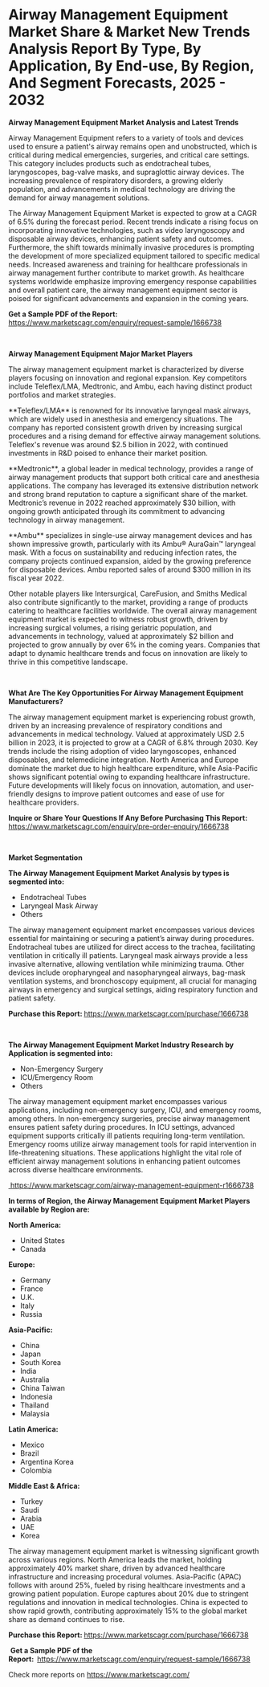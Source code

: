 <p><h1>Airway Management Equipment Market Share & Market New Trends Analysis Report By Type, By Application, By End-use, By Region, And Segment Forecasts, 2025 - 2032</h1></p><p><strong>Airway Management Equipment Market Analysis and Latest Trends</strong></p>
<p><p>Airway Management Equipment refers to a variety of tools and devices used to ensure a patient's airway remains open and unobstructed, which is critical during medical emergencies, surgeries, and critical care settings. This category includes products such as endotracheal tubes, laryngoscopes, bag-valve masks, and supraglottic airway devices. The increasing prevalence of respiratory disorders, a growing elderly population, and advancements in medical technology are driving the demand for airway management solutions.</p><p>The Airway Management Equipment Market is expected to grow at a CAGR of 6.5% during the forecast period. Recent trends indicate a rising focus on incorporating innovative technologies, such as video laryngoscopy and disposable airway devices, enhancing patient safety and outcomes. Furthermore, the shift towards minimally invasive procedures is prompting the development of more specialized equipment tailored to specific medical needs. Increased awareness and training for healthcare professionals in airway management further contribute to market growth. As healthcare systems worldwide emphasize improving emergency response capabilities and overall patient care, the airway management equipment sector is poised for significant advancements and expansion in the coming years.</p></p>
<p><strong>Get a Sample PDF of the Report:&nbsp;</strong> <a href="https://www.marketscagr.com/enquiry/request-sample/1666738?utm_campaign=2393&utm_medium=2&utm_source=Github&utm_content=ia&utm_term=06032025&utm_id=airway-management-equipment">https://www.marketscagr.com/enquiry/request-sample/1666738</a></p>
<p>&nbsp;</p>
<p><strong>Airway Management Equipment Major Market Players</strong></p>
<p><p>The airway management equipment market is characterized by diverse players focusing on innovation and regional expansion. Key competitors include Teleflex/LMA, Medtronic, and Ambu, each having distinct product portfolios and market strategies.</p><p>**Teleflex/LMA** is renowned for its innovative laryngeal mask airways, which are widely used in anesthesia and emergency situations. The company has reported consistent growth driven by increasing surgical procedures and a rising demand for effective airway management solutions. Teleflex's revenue was around $2.5 billion in 2022, with continued investments in R&D poised to enhance their market position.</p><p>**Medtronic**, a global leader in medical technology, provides a range of airway management products that support both critical care and anesthesia applications. The company has leveraged its extensive distribution network and strong brand reputation to capture a significant share of the market. Medtronic’s revenue in 2022 reached approximately $30 billion, with ongoing growth anticipated through its commitment to advancing technology in airway management.</p><p>**Ambu** specializes in single-use airway management devices and has shown impressive growth, particularly with its Ambu® AuraGain™ laryngeal mask. With a focus on sustainability and reducing infection rates, the company projects continued expansion, aided by the growing preference for disposable devices. Ambu reported sales of around $300 million in its fiscal year 2022.</p><p>Other notable players like Intersurgical, CareFusion, and Smiths Medical also contribute significantly to the market, providing a range of products catering to healthcare facilities worldwide. The overall airway management equipment market is expected to witness robust growth, driven by increasing surgical volumes, a rising geriatric population, and advancements in technology, valued at approximately $2 billion and projected to grow annually by over 6% in the coming years. Companies that adapt to dynamic healthcare trends and focus on innovation are likely to thrive in this competitive landscape.</p></p>
<p>&nbsp;</p>
<p><strong>What Are The Key Opportunities For Airway Management Equipment Manufacturers?</strong></p>
<p><p>The airway management equipment market is experiencing robust growth, driven by an increasing prevalence of respiratory conditions and advancements in medical technology. Valued at approximately USD 2.5 billion in 2023, it is projected to grow at a CAGR of 6.8% through 2030. Key trends include the rising adoption of video laryngoscopes, enhanced disposables, and telemedicine integration. North America and Europe dominate the market due to high healthcare expenditure, while Asia-Pacific shows significant potential owing to expanding healthcare infrastructure. Future developments will likely focus on innovation, automation, and user-friendly designs to improve patient outcomes and ease of use for healthcare providers.</p></p>
<p><strong>Inquire or Share Your Questions If Any Before Purchasing This Report:</strong> <a href="https://www.marketscagr.com/enquiry/pre-order-enquiry/1666738?utm_campaign=2393&utm_medium=2&utm_source=Github&utm_content=ia&utm_term=06032025&utm_id=airway-management-equipment">https://www.marketscagr.com/enquiry/pre-order-enquiry/1666738</a></p>
<p>&nbsp;</p>
<p><strong>Market Segmentation</strong></p>
<p><strong>The Airway Management Equipment Market Analysis by types is segmented into:</strong></p>
<p><ul><li>Endotracheal Tubes</li><li>Laryngeal Mask Airway</li><li>Others</li></ul></p>
<p><p>The airway management equipment market encompasses various devices essential for maintaining or securing a patient’s airway during procedures. Endotracheal tubes are utilized for direct access to the trachea, facilitating ventilation in critically ill patients. Laryngeal mask airways provide a less invasive alternative, allowing ventilation while minimizing trauma. Other devices include oropharyngeal and nasopharyngeal airways, bag-mask ventilation systems, and bronchoscopy equipment, all crucial for managing airways in emergency and surgical settings, aiding respiratory function and patient safety.</p></p>
<p><strong>Purchase this Report:&nbsp;</strong><a href="https://www.marketscagr.com/purchase/1666738?utm_campaign=2393&utm_medium=2&utm_source=Github&utm_content=ia&utm_term=06032025&utm_id=airway-management-equipment">https://www.marketscagr.com/purchase/1666738</a></p>
<p>&nbsp;</p>
<p><strong>The Airway Management Equipment Market Industry Research by Application is segmented into:</strong></p>
<p><ul><li>Non-Emergency Surgery</li><li>ICU/Emergency Room</li><li>Others</li></ul></p>
<p><p>The airway management equipment market encompasses various applications, including non-emergency surgery, ICU, and emergency rooms, among others. In non-emergency surgeries, precise airway management ensures patient safety during procedures. In ICU settings, advanced equipment supports critically ill patients requiring long-term ventilation. Emergency rooms utilize airway management tools for rapid intervention in life-threatening situations. These applications highlight the vital role of efficient airway management solutions in enhancing patient outcomes across diverse healthcare environments.</p></p>
<p><a href="https://www.marketscagr.com/airway-management-equipment-r1666738?utm_campaign=2393&utm_medium=2&utm_source=Github&utm_content=ia&utm_term=06032025&utm_id=airway-management-equipment">&nbsp;https://www.marketscagr.com/airway-management-equipment-r1666738</a></p>
<p><strong>In terms of Region, the Airway Management Equipment Market Players available by Region are:</strong></p>
<p>
    <p> <strong> North America: </strong>
        <ul>
            <li>United States</li>
            <li>Canada</li>
        </ul>
        </p> 
    <p> <strong> Europe: </strong>
        <ul>
            <li>Germany</li>
            <li>France</li>
            <li>U.K.</li>
            <li>Italy</li>
            <li>Russia</li>
        </ul>
        </p> 
    <p> <strong> Asia-Pacific: </strong>
        <ul>
            <li>China</li>
            <li>Japan</li>
            <li>South Korea</li>
            <li>India</li>
            <li>Australia</li>
            <li>China Taiwan</li>
            <li>Indonesia</li>
            <li>Thailand</li>
            <li>Malaysia</li>
        </ul>
        </p> 
    <p> <strong> Latin America: </strong>
        <ul>
            <li>Mexico</li>
            <li>Brazil</li>
            <li>Argentina Korea</li>
            <li>Colombia</li>
        </ul>
        </p> 
    <p> <strong> Middle East & Africa: </strong>
        <ul>
            <li>Turkey</li>
            <li>Saudi</li>
            <li>Arabia</li>
            <li>UAE</li>
            <li>Korea</li>
        </ul>
    </p>
    </p>
<p><p>The airway management equipment market is witnessing significant growth across various regions. North America leads the market, holding approximately 40% market share, driven by advanced healthcare infrastructure and increasing procedural volumes. Asia-Pacific (APAC) follows with around 25%, fueled by rising healthcare investments and a growing patient population. Europe captures about 20% due to stringent regulations and innovation in medical technologies. China is expected to show rapid growth, contributing approximately 15% to the global market share as demand continues to rise.</p></p>
<p><strong>Purchase this Report: </strong><a href="https://www.marketscagr.com/purchase/1666738?utm_campaign=2393&utm_medium=2&utm_source=Github&utm_content=ia&utm_term=06032025&utm_id=airway-management-equipment">https://www.marketscagr.com/purchase/1666738</a></p>
<p>&nbsp;<strong>Get a Sample PDF of the Report:&nbsp;&nbsp;</strong><a href="https://www.marketscagr.com/enquiry/request-sample/1666738?utm_campaign=2393&utm_medium=2&utm_source=Github&utm_content=ia&utm_term=06032025&utm_id=airway-management-equipment">https://www.marketscagr.com/enquiry/request-sample/1666738</a></p>
<p><strong></strong></p>
<p>Check more reports on <a href="https://www.marketscagr.com/?utm_campaign=2393&utm_medium=2&utm_source=Github&utm_content=ia&utm_term=06032025&utm_id=airway-management-equipment">https://www.marketscagr.com/</a></p>